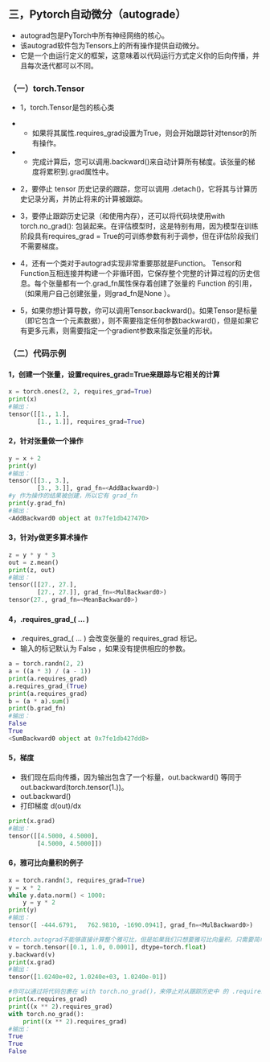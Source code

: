 ## 三，Pytorch自动微分（autograde）
* autograd包是PyTorch中所有神经网络的核心。
* 该autograd软件包为Tensors上的所有操作提供自动微分。
* 它是一个由运行定义的框架，这意味着以代码运行方式定义你的后向传播，并且每次迭代都可以不同。

### （一）torch.Tensor
* 1，torch.Tensor是包的核心类
* * 如果将其属性.requires_grad设置为True，则会开始跟踪针对tensor的所有操作。
* * 完成计算后，您可以调用.backward()来自动计算所有梯度。该张量的梯度将累积到.grad属性中。

* 2，要停止 tensor 历史记录的跟踪，您可以调用 .detach()，它将其与计算历史记录分离，并防止将来的计算被跟踪。

* 3，要停止跟踪历史记录（和使用内存），还可以将代码块使用with torch.no_grad(): 包装起来。在评估模型时，这是特别有用，因为模型在训练阶段具有requires_grad = True的可训练参数有利于调参，但在评估阶段我们不需要梯度。

* 4，还有一个类对于autograd实现非常重要那就是Function。
Tensor和Function互相连接并构建一个非循环图，它保存整个完整的计算过程的历史信息。每个张量都有一个.grad_fn属性保存着创建了张量的 Function 的引用，（如果用户自己创建张量，则grad_fn是None ）。

* 5，如果你想计算导数，你可以调用Tensor.backward()。如果Tensor是标量（即它包含一个元素数据），则不需要指定任何参数backward()，但是如果它有更多元素，则需要指定一个gradient参数来指定张量的形状。

### （二）代码示例
#### 1，创建一个张量，设置requires_grad=True来跟踪与它相关的计算
~~~py
x = torch.ones(2, 2, requires_grad=True)
print(x)
#输出：
tensor([[1., 1.],
        [1., 1.]], requires_grad=True)
~~~
#### 2，针对张量做一个操作
~~~py
y = x + 2
print(y)
#输出：
tensor([[3., 3.],
        [3., 3.]], grad_fn=<AddBackward0>)
#y 作为操作的结果被创建，所以它有 grad_fn
print(y.grad_fn)
#输出：
<AddBackward0 object at 0x7fe1db427470>
~~~

#### 3，针对y做更多算术操作
~~~py
z = y * y * 3
out = z.mean()
print(z, out)
#输出：
tensor([[27., 27.],
        [27., 27.]], grad_fn=<MulBackward0>) 
tensor(27., grad_fn=<MeanBackward0>)
~~~

#### 4，.requires_grad_( ... )
* .requires_grad_( ... ) 会改变张量的 requires_grad 标记。
* 输入的标记默认为 False ，如果没有提供相应的参数。
~~~py
a = torch.randn(2, 2)
a = ((a * 3) / (a - 1))
print(a.requires_grad)
a.requires_grad_(True)
print(a.requires_grad)
b = (a * a).sum()
print(b.grad_fn)
#输出：
False
True
<SumBackward0 object at 0x7fe1db427dd8>
~~~
#### 5，梯度
* 我们现在后向传播，因为输出包含了一个标量，out.backward() 等同于out.backward(torch.tensor(1.))。
* out.backward()
* 打印梯度 d(out)/dx
~~~py
print(x.grad)
#输出：
tensor([[4.5000, 4.5000],
        [4.5000, 4.5000]])
~~~

#### 6，雅可比向量积的例子
~~~py
x = torch.randn(3, requires_grad=True)
y = x * 2
while y.data.norm() < 1000:
    y = y * 2
print(y)
#输出：
tensor([ -444.6791,   762.9810, -1690.0941], grad_fn=<MulBackward0>)

#torch.autograd不能够直接计算整个雅可比，但是如果我们只想要雅可比向量积，只需要简单的传递向量给 backward 作为参数。
v = torch.tensor([0.1, 1.0, 0.0001], dtype=torch.float)
y.backward(v)
print(x.grad)
#输出：
tensor([1.0240e+02, 1.0240e+03, 1.0240e-01])

#你可以通过将代码包裹在 with torch.no_grad()，来停止对从跟踪历史中 的 .requires_grad=True 的张量自动求导。
print(x.requires_grad)
print((x ** 2).requires_grad)
with torch.no_grad():
    print((x ** 2).requires_grad)
#输出：
True
True
False
~~~